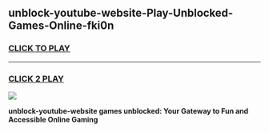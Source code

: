 
## unblock-youtube-website-Play-Unblocked-Games-Online-fki0n
<h3>
<a href="https://premium76.site?title=unblock-youtube-website&ref=25A">CLICK TO PLAY</a></h3>
<hr>

<h3>
<a href="https://premium76.site?title=unblock-youtube-website&ref=25A">CLICK 2 PLAY</a>
  
</h3>

<a href="https://premium76.site?title=unblock-youtube-website&ref=25A"><img src="https://clearcache.store/games.png"></a>


**unblock-youtube-website games unblocked: Your Gateway to Fun and Accessible Online Gaming**
